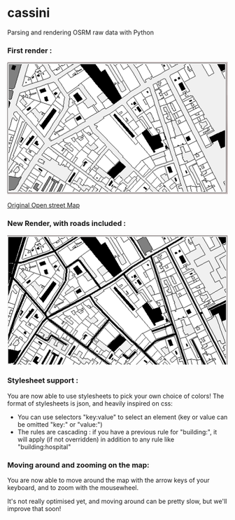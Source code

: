 # cassini
Parsing and rendering OSRM raw data with Python

### First render :
![Capture](/images/capture1.png)

[Original Open street Map](http://www.openstreetmap.org/export#map=18/48.85470/2.37355)

### New Render, with roads included :
![Capture](/images/Capture2.PNG)

### Stylesheet support :
You are now able to use stylesheets to pick your own choice of colors!
The format of stylesheets is json, and heavily inspired on css:
* You can use selectors "key:value" to select an element (key or value can be omitted "key:" or "value:")
* The rules are cascading : if you have a previous rule for "building:", it will apply (if not overridden) in addition to any rule like "building:hospital"

### Moving around and zooming on the map:
You are now able to move around the map with the arrow keys of your keyboard, and to zoom with the mousewheel.

It's not really optimised yet, and moving around can be pretty slow, but we'll improve that soon!